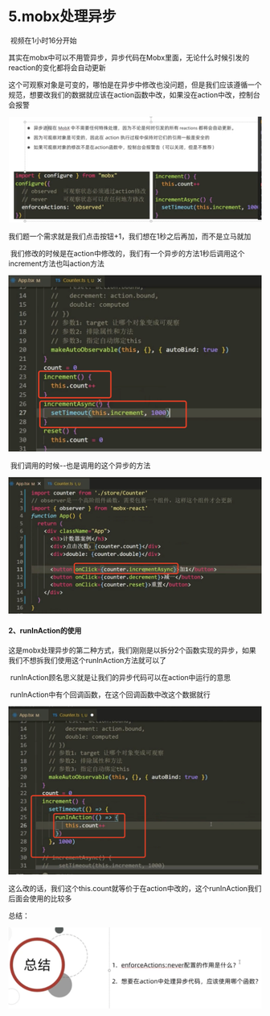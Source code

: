 # 5.mobx处理异步

​	视频在1小时16分开始

​	其实在mobx中可以不用管异步，异步代码在Mobx里面，无论什么时候引发的reaction的变化都将会自动更新

​	这个可观察对象是可变的，哪怕是在异步中修改也没问题，但是我们应该遵循一个规范，想要改我们的数据就应该在action函数中改，如果没在action中改，控制台会报警

![image-20220621221302516](../../../.vuepress/public/images/image-20220621221302516.png)



​	我们题一个需求就是我们点击按钮+1，我们想在1秒之后再加，而不是立马就加

​	我们修改的时候是在action中修改的，我们有一个异步的方法1秒后调用这个 increment方法也叫action方法

![image-20220621221942162](../../../.vuepress/public/images/image-20220621221942162.png)



​	我们调用的时候--也是调用的这个异步的方法

![image-20220621222212604](../../../.vuepress/public/images/image-20220621222212604.png)





#### 2、runInAction的使用

​	这是mobx处理异步的第二种方式，我们刚刚是以拆分2个函数实现的异步，如果我们不想拆我们使用这个runInAction方法就可以了

​	runInAction顾名思义就是让我们的异步代码可以在action中运行的意思



​	runInAction中有个回调函数，在这个回调函数中改这个数据就行

![image-20220621223122070](../../../.vuepress/public/images/image-20220621223122070.png)

​		这么改的话，我们这个this.count就等价于在action中改的，这个runInAction我们后面会使用的比较多





总结：

![image-20220621223427914](../../../.vuepress/public/images/image-20220621223427914.png)



​	

